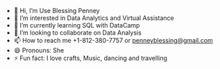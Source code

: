 - 👋 Hi, I’m Use Blessing Penney
- 👀 I’m interested in Data Analytics and Virtual Assistance
- 🌱 I’m currently learning SQL with DataCamp
- 💞️ I’m looking to collaborate on Data Analysis
- 📫 How to reach me +1-812-380-7757 or penneyblessing@gmail.com
- 😄 Pronouns: She
- ⚡ Fun fact: I love crafts, Music, dancing and travelling 

<!---
PennyBlessing/PennyBlessing is a ✨ special ✨ repository because its `README.md` (this file) appears on your GitHub profile.
You can click the Preview link to take a look at your changes.
--->
